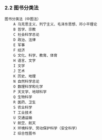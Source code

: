 

### 2.2 图书分类法

	图书分类法（中图法）
		A 马克思主义、列宁主义、毛泽东思想、邓小平理论
		B 哲学、宗教
		C 社会科学总论
		D 政治、法律
		E 军事
		F 经济
		G 文化、科学、教育、体育
		H 语言、文字
		I 文学
		J 艺术
		K 历史、地理
		N 自然科学总论
		O 数理科学和化学
		P 天文学、地球科学
		Q 生物科学
		R 医药、卫生
		S 农业科学
		T 工业技术
		U 交通运输
		V 航空、航天
		X 环境科学、劳动保护科学（安全科学）
		Z 综合性图书
